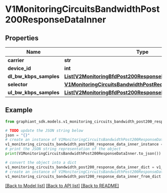 # V1MonitoringCircuitsBandwidthPost200ResponseDataInner


## Properties

Name | Type | Description | Notes
------------ | ------------- | ------------- | -------------
**carrier** | **str** |  | [optional] 
**device_id** | **int** |  | [optional] 
**dl_bw_kbps_samples** | [**List[V2MonitoringBfdPost200ResponseDataInnerSamplesInner]**](V2MonitoringBfdPost200ResponseDataInnerSamplesInner.md) |  | [optional] 
**selector** | [**V1MonitoringCircuitsBandwidthPostRequestSelectorsInner**](V1MonitoringCircuitsBandwidthPostRequestSelectorsInner.md) |  | [optional] 
**ul_bw_kbps_samples** | [**List[V2MonitoringBfdPost200ResponseDataInnerSamplesInner]**](V2MonitoringBfdPost200ResponseDataInnerSamplesInner.md) |  | [optional] 

## Example

```python
from graphiant_sdk.models.v1_monitoring_circuits_bandwidth_post200_response_data_inner import V1MonitoringCircuitsBandwidthPost200ResponseDataInner

# TODO update the JSON string below
json = "{}"
# create an instance of V1MonitoringCircuitsBandwidthPost200ResponseDataInner from a JSON string
v1_monitoring_circuits_bandwidth_post200_response_data_inner_instance = V1MonitoringCircuitsBandwidthPost200ResponseDataInner.from_json(json)
# print the JSON string representation of the object
print(V1MonitoringCircuitsBandwidthPost200ResponseDataInner.to_json())

# convert the object into a dict
v1_monitoring_circuits_bandwidth_post200_response_data_inner_dict = v1_monitoring_circuits_bandwidth_post200_response_data_inner_instance.to_dict()
# create an instance of V1MonitoringCircuitsBandwidthPost200ResponseDataInner from a dict
v1_monitoring_circuits_bandwidth_post200_response_data_inner_from_dict = V1MonitoringCircuitsBandwidthPost200ResponseDataInner.from_dict(v1_monitoring_circuits_bandwidth_post200_response_data_inner_dict)
```
[[Back to Model list]](../README.md#documentation-for-models) [[Back to API list]](../README.md#documentation-for-api-endpoints) [[Back to README]](../README.md)


